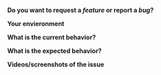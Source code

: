 **Do you want to request a *feature* or report a *bug*?**  
<!-- Is this a new feature or a bug in the existing functionality? -->

**Your envieronment**
<!-- Names and versions of: OS, browser, extension itself -->

**What is the current behavior?**
<!-- Step-by-step instructions about what to do to see the issue -->

**What is the expected behavior?**
<!-- What did you expect to happen? -->

**Videos/screenshots of the issue**
<!-- You can use ShareX (https://getsharex.com/) to record GIFs and upload them to Imgur -->
